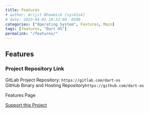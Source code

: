 ```yaml
---
title: Features
# author: Arijit Bhowmick [sys41x4]
# date: 2023-04-01 18:32:00 -0500
categories: ["Operating System", Features, Main]
tags: [features, "Dart OS"]
permalink: "/features/"
---
```



## Features

### Project Repository Link
GitLab Project Repository: `https://gitlab.com/dart-os`<br>
GitHub Binary and Hosting Repository`https://github.com/dart-os`

Features Page

<a href="https://sys41x4.github.io/support/sys41x4">Support this Project</a>

